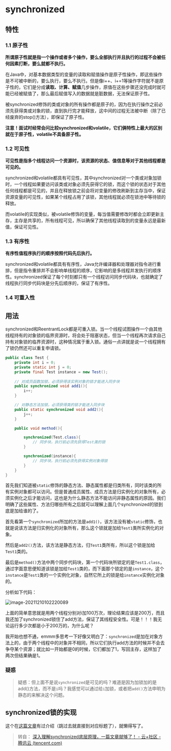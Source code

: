 # synchronized

## 特性

### **1.1 原子性**

**所谓原子性就是指一个操作或者多个操作，要么全部执行并且执行的过程不会被任何因素打断，要么就都不执行。**

在Java中，对基本数据类型的变量的读取和赋值操作是原子性操作，即这些操作是不可被中断的，要么执行，要么不执行。但是像i++、i+=1等操作字符就不是原子性的，它们是分成**读取、计算、赋值**几步操作，原值在这些步骤还没完成时就可能已经被赋值了，那么最后赋值写入的数据就是脏数据，无法保证原子性。

被synchronized修饰的类或对象的所有操作都是原子的，因为在执行操作之前必须先获得类或对象的锁，直到执行完才能释放，这中间的过程无法被中断（除了已经废弃的stop()方法），即保证了原子性。

**注意！面试时经常会问比较synchronized和volatile，它们俩特性上最大的区别就在于原子性，volatile不具备原子性。**

### **1.2 可见性**

**可见性是指多个线程访问一个资源时，该资源的状态、值信息等对于其他线程都是可见的。**

synchronized和volatile都具有可见性，其中synchronized对一个类或对象加锁时，一个线程如果要访问该类或对象必须先获得它的锁，而这个锁的状态对于其他任何线程都是可见的，并且在释放锁之前会将对变量的修改刷新到主存当中，保证资源变量的可见性，如果某个线程占用了该锁，其他线程就必须在锁池中等待锁的释放。

而volatile的实现类似，被volatile修饰的变量，每当值需要修改时都会立即更新主存，主存是共享的，所有线程可见，所以确保了其他线程读取到的变量永远是最新值，保证可见性。

### **1.3 有序性**

**有序性值程序执行的顺序按照代码先后执行。**

synchronized和volatile都具有有序性，Java允许编译器和处理器对指令进行重排，但是指令重排并不会影响单线程的顺序，它影响的是多线程并发执行的顺序性。synchronized保证了每个时刻都只有一个线程访问同步代码块，也就确定了线程执行同步代码块是分先后顺序的，保证了有序性。

### **1.4 可重入性**

## 用法

synchronized和ReentrantLock都是可重入锁。当一个线程试图操作一个由其他线程持有的对象锁的临界资源时，将会处于阻塞状态，但当一个线程再次请求自己持有对象锁的临界资源时，这种情况属于重入锁。通俗一点讲就是说一个线程拥有了锁仍然还可以重复申请锁。

```java
public class Test {
    private int i = 0;
    private static int j = 0;
    private final Test instance = new Test();
   
    // 对成员函数加锁，必须获得该实例对象的锁才能进入同步块
    public synchronized void add1(){
        i++;
    }

    // 对静态方法加锁，必须获得类的锁才能进入同步块
    public static synchronized void add2(){
        j++;
    }

    public void method(){

        synchronized(Test.class){
            // 同步块，执行前必须先获得Test类的锁
        }

        synchronized(instance){
            // 同步块，执行前必须先获得实例对象得锁
        }
    }
}
```

首先我们知道被`static`修饰的静态方法、静态属性都是归类所有，同时该类的所有实例对象都可以访问。但是普通成员属性、成员方法是归实例化的对象所有，必须实例化之后才能访问，这也是为什么静态方法不能访问非静态属性的原因。我们明确了这些属性、方法归哪些所有之后就可以理解上面几个synchronized的锁到底是加给谁的了。

首先看第一个`synchronized`所加的方法是`add1()`，该方法没有被`static`修饰，也就是说该方法是归实例化的对象所有，那么这个锁就是加给`Test1`类所实例化的对象。

然后是`add2()`方法，该方法是静态方法，归`Test1`类所有，所以这个锁是加给`Test1`类的。

最后是`method()`方法中两个同步代码块，第一个代码块所锁定的是`Test1.class`，通过字面意思便知道该锁是加给`Test1`类的，而下面那个锁定的是`instance`，这个`instance`是`Test1`类的一个实例化对象，自然它所上的锁是给`instance`实例化对象的。

分析如下代码：

![image-20211210102220089](https://ryze-halo-blog.oss-cn-beijing.aliyuncs.com/halo-blog/image-20211210102220089.png)

上面的简单意思就是用两个线程分别对i加100万次，理论结果应该是200万，而且我还加了synchronized锁住了add方法，保证了其线程安全性。可是！！！我无论运行多少次都是小于200万的，为什么呢？

我开始也想不通，emmm多思考一下好像又明白了：`synchronized`是加在对象方法上的，由于两个线程中的对象并不相同，所以它们执行add方法的时候并不会去争夺某个资源；就比如一开始都是0的时候，它们都加了1，写回主存，这样加了两次但结果确是1。

### 疑惑

> 疑惑：但上面不是说`synchronized`是可见的吗？难道是因为加锁加的是add()方法，而不是`i`吗？我感觉可以通过给`i`加锁，或者把`add()`方法申明为静态的来解决这个问题。

## **synchronized锁的实现**

这个在[这篇文章](https://what-yes.top/archives/%E9%94%81%E6%9C%BA%E5%88%B6#toc-head-7)有过介绍（跳过去就直接到对应标题了），就懒得写了。

> 转自： [深入理解synchronized底层原理，一篇文章就够了！ - 云+社区 - 腾讯云 (tencent.com)](https://cloud.tencent.com/developer/article/1465413)

